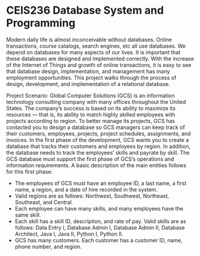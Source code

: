 # CEIS236 Database System and Programming 
Modern daily life is almost inconceivable without databases. Online transactions, course catalogs, search
engines, etc all use databases. We depend on databases for many aspects of our lives. It is important that these
databases are designed and implemented correctly. With the increase of the Internet of Things and growth of
online transactions, it is easy to see that database design, implementation, and management has many
employment opportunities. This project walks through the process of design, development, and implementation
of a relational database.

Project Scenario:
Global Computer Solutions (GCS) is an information technology consulting company with many offices
throughout the United States. The company’s success is based on its ability to maximize its resources —
that is, its ability to match highly skilled employees with projects according to region. To better manage
its projects, GCS has contacted you to design a database so GCS managers can keep track of their
customers, employees, projects, project schedules, assignments, and invoices. In the first phase of the
development, GCS wants you to create a database that tracks their customers and employees by region.
In addition, the database needs to track the employees’ skills and payrate by skill.
The GCS database must support the first phase of GCS’s operations and information requirements. A
basic description of the main entities follows for this first phase:
- The employees of GCS must have an employee ID, a last name, a first name, a region, and a date of
hire recorded in the system.
- Valid regions are as follows: Northwest, Southwest, Northeast, Southeast, and Central.
- Each employee can have many skills, and many employees have the same skill.
- Each skill has a skill ID, description, and rate of pay. Valid skills are as follows: Data Entry I, Database
Admin I, Database Admin II, Database Architect, Java I, Java II, Python I, Python II.
- GCS has many customers. Each customer has a customer ID, name, phone number, and region.

